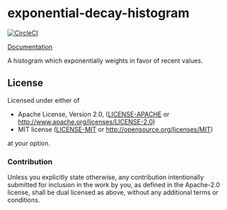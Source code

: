 # exponential-decay-histogram
[![CircleCI](https://circleci.com/gh/sfackler/exponential-decay-histogram.svg?style=badge)](https://circleci.com/gh/sfackler/exponential-decay-histogram)

[Documentation](https://docs.rs/exponential-decay-histogram)

A histogram which exponentially weights in favor of recent values.

## License

Licensed under either of

 * Apache License, Version 2.0, ([LICENSE-APACHE](LICENSE-APACHE) or http://www.apache.org/licenses/LICENSE-2.0)
 * MIT license ([LICENSE-MIT](LICENSE-MIT) or http://opensource.org/licenses/MIT)

at your option.

### Contribution

Unless you explicitly state otherwise, any contribution intentionally
submitted for inclusion in the work by you, as defined in the Apache-2.0
license, shall be dual licensed as above, without any additional terms or
conditions.

